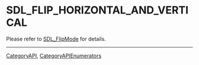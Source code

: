 # SDL_FLIP_HORIZONTAL_AND_VERTICAL

Please refer to [SDL_FlipMode](SDL_FlipMode) for details.

----
[CategoryAPI](CategoryAPI), [CategoryAPIEnumerators](CategoryAPIEnumerators)

